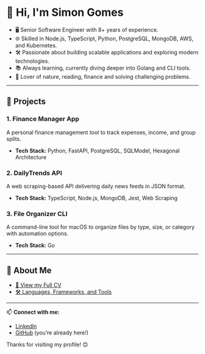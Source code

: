 # 👋 Hi, I'm Simon Gomes

- 🖥️ Senior Software Engineer with 8+ years of experience.
- 🌐 Skilled in Node.js, TypeScript, Python, PostgreSQL, MongoDB, AWS, and Kubernetes.
- 🛠️ Passionate about building scalable applications and exploring modern technologies.
- 📚 Always learning, currently diving deeper into Golang and CLI tools.
- 🌳 Lover of nature, reading, finance and solving challenging problems.

---

## 📂 Projects

### **1. Finance Manager App**
A personal finance management tool to track expenses, income, and group splits.
- **Tech Stack:** Python, FastAPI, PostgreSQL, SQLModel, Hexagonal Architecture

### **2. DailyTrends API**
A web scraping-based API delivering daily news feeds in JSON format.
- **Tech Stack:** TypeScript, Node.js, MongoDB, Jest, Web Scraping

### **3. File Organizer CLI**
A command-line tool for macOS to organize files by type, size, or category with automation options.
- **Tech Stack:** Go

---

## 📄 **About Me**

- [📝 View my Full CV](./cv.md)
- [🛠️ Languages, Frameworks, and Tools](./skills.md)

---


📫 **Connect with me:**
- [LinkedIn](https://www.linkedin.com/in/simongcs)  
- [GitHub](https://github.com/simongcs) (you’re already here!)


Thanks for visiting my profile! 😊
